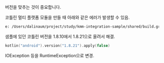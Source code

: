 버전을 맞추는 것이 중요합니다.

코틀린 멀티 플랫폼 모듈을 만들 때 아래와 같은 에러가 발생할 수 있음.

```sh
e: /Users/dalinaum/project/study/kmm-integration-sample/shared/build.gradle.kts:6:8: An annotation argument must be a compile-time constant
```

샘플에 있던 코틀린 버전을 1.8.10에서 1.8.21으로 올려서 해결.

```kotlin
kotlin("android").version("1.8.21").apply(false)
```

IOException 등을 RuntimeException으로 변경.